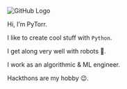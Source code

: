 ![GitHub Logo](https://i.ytimg.com/vi/MDwXaOwjfyc/maxresdefault.jpg)

Hi, I’m PyTorr. 

I like to create cool stuff with `Python`.

I get along very well with robots 🤖.

I work as an algorithmic & ML engineer.

Hackthons are my hobby 😉.
